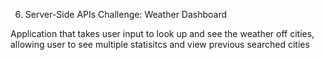 6. Server-Side APIs Challenge: Weather Dashboard

Application that takes user input to look up and see the weather off cities, allowing user to see multiple statisitcs and view previous searched cities
